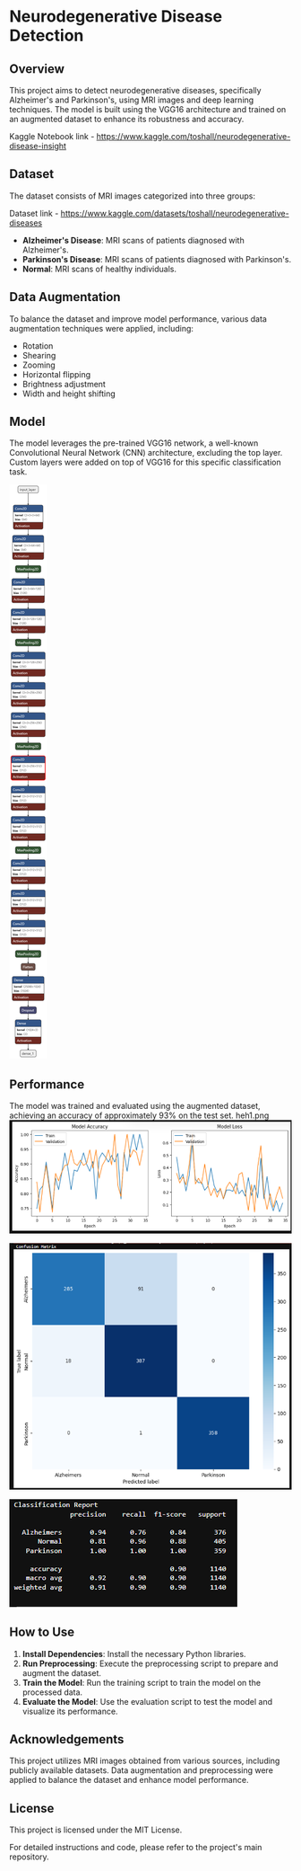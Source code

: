 # Neurodegenerative Disease Detection

## Overview
This project aims to detect neurodegenerative diseases, specifically Alzheimer's and Parkinson's, using MRI images and deep learning techniques. The model is built using the VGG16 architecture and trained on an augmented dataset to enhance its robustness and accuracy.

Kaggle Notebook link - https://www.kaggle.com/toshall/neurodegenerative-disease-insight
## Dataset
The dataset consists of MRI images categorized into three groups:

Dataset link - https://www.kaggle.com/datasets/toshall/neurodegenerative-diseases
- **Alzheimer's Disease**: MRI scans of patients diagnosed with Alzheimer's.
- **Parkinson's Disease**: MRI scans of patients diagnosed with Parkinson's.
- **Normal**: MRI scans of healthy individuals.

## Data Augmentation
To balance the dataset and improve model performance, various data augmentation techniques were applied, including:

- Rotation
- Shearing
- Zooming
- Horizontal flipping
- Brightness adjustment
- Width and height shifting

## Model
The model leverages the pre-trained VGG16 network, a well-known Convolutional Neural Network (CNN) architecture, excluding the top layer. Custom layers were added on top of VGG16 for this specific classification task.

![archi](heh.png)

## Performance
The model was trained and evaluated using the augmented dataset, achieving an accuracy of approximately 93% on the test set.
heh1.png
![performance](heh1.png)

![confusion matrix](heh2.png)

![metrics](heh3.png)


## How to Use
1. **Install Dependencies**: Install the necessary Python libraries.
2. **Run Preprocessing**: Execute the preprocessing script to prepare and augment the dataset.
3. **Train the Model**: Run the training script to train the model on the processed data.
4. **Evaluate the Model**: Use the evaluation script to test the model and visualize its performance.

## Acknowledgements
This project utilizes MRI images obtained from various sources, including publicly available datasets. Data augmentation and preprocessing were applied to balance the dataset and enhance model performance.

## License
This project is licensed under the MIT License.

For detailed instructions and code, please refer to the project's main repository.
